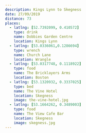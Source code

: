 ```yaml
---
description: Kings Lynn to Skegness
date: 27/09/2019
distance: 73
places:
  - latlng: [52.7392099, 0.410572]
    type: drink
    name: Dobbies Garden Centre
    location: Kings Lynn
  - latlng: [53.0336061,0.1286694]
    type: wrench
    name: Church Lane
    location: Wrangle
  - latlng: [53.0317748, 0.1118922]
    type: food
    name: The Bricklayers Arms
    location: Boston
  - latlng: [53.1320932, 0.3337025]
    type: bed
    name: The Vine Hotel
    location: Skegness
    image: the-vine-hotel.jpg
  - latlng: [53.1664262, 0.3489003]
    type: food
    name: The View Cafe Bar
    location: Skegness
    image: skegness.jpg
---
```

